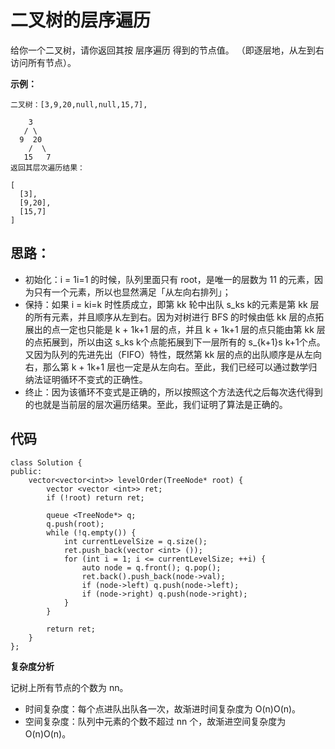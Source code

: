 # 二叉树的层序遍历

给你一个二叉树，请你返回其按 层序遍历 得到的节点值。 （即逐层地，从左到右访问所有节点）。

**示例：**
```
二叉树：[3,9,20,null,null,15,7],

    3
   / \
  9  20
    /  \
   15   7
返回其层次遍历结果：

[
  [3],
  [9,20],
  [15,7]
]
```
## 思路：

+ 初始化：i = 1i=1 的时候，队列里面只有 root，是唯一的层数为 11 的元素，因为只有一个元素，所以也显然满足「从左向右排列」；
+ 保持：如果 i = ki=k 时性质成立，即第 kk 轮中出队 s_ks 
  k的元素是第 kk 层的所有元素，并且顺序从左到右。因为对树进行 BFS 的时候由低 kk 层的点拓展出的点一定也只能是 k + 1k+1 层的点，并且 k + 1k+1 层的点只能由第 kk 层的点拓展到，所以由这 s_ks 
  k个点能拓展到下一层所有的 s_{k+1}s 
  k+1个点。又因为队列的先进先出（FIFO）特性，既然第 kk 层的点的出队顺序是从左向右，那么第 k + 1k+1 层也一定是从左向右。至此，我们已经可以通过数学归纳法证明循环不变式的正确性。
+ 终止：因为该循环不变式是正确的，所以按照这个方法迭代之后每次迭代得到的也就是当前层的层次遍历结果。至此，我们证明了算法是正确的。

## 代码
```
class Solution {
public:
    vector<vector<int>> levelOrder(TreeNode* root) {
        vector <vector <int>> ret;
        if (!root) return ret;

        queue <TreeNode*> q;
        q.push(root);
        while (!q.empty()) {
            int currentLevelSize = q.size();
            ret.push_back(vector <int> ());
            for (int i = 1; i <= currentLevelSize; ++i) {
                auto node = q.front(); q.pop();
                ret.back().push_back(node->val);
                if (node->left) q.push(node->left);
                if (node->right) q.push(node->right);
            }
        }
        
        return ret;
    }
};
```

**复杂度分析**

记树上所有节点的个数为 nn。

+ 时间复杂度：每个点进队出队各一次，故渐进时间复杂度为 O(n)O(n)。
+ 空间复杂度：队列中元素的个数不超过 nn 个，故渐进空间复杂度为 O(n)O(n)。


